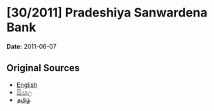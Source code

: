 # [30/2011] Pradeshiya Sanwardena Bank

**Date:** 2011-06-07

## Original Sources

- [English](https://documents.gov.lk/view/acts/2011/6/30-2011_E.pdf)
- [සිංහල](https://documents.gov.lk/view/acts/2011/6/30-2011_S.pdf)
- [தமிழ்](https://documents.gov.lk/view/acts/2011/6/30-2011_T.pdf)
